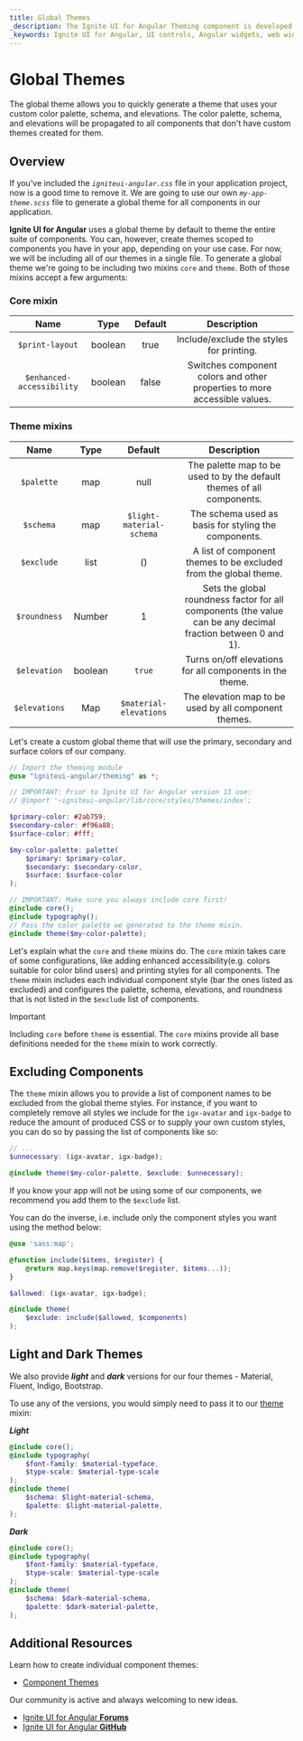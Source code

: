 ```yaml
---
title: Global Themes
_description: The Ignite UI for Angular Theming component is developed in SASS with a low-difficulty API that offers restyling of one component, multiple components, or the entire suite.
_keywords: Ignite UI for Angular, UI controls, Angular widgets, web widgets, UI widgets, Angular, Native Angular Components Suite, Native Angular Controls, Native Angular Components Library, Native Angular Components, Angular Theming Component, Angular Theming
---
```


# Global Themes
<div class="highlight">The global theme allows you to quickly generate a theme that uses your custom color palette, schema, and elevations. The color palette, schema, and elevations will be propagated to all components that don't have custom themes created for them.</div>
<div class="divider"></div>

## Overview
If you've included the _`igniteui-angular.css`_ file in your application project, now is a good time to remove it. We are going to use our own _`my-app-theme.scss`_ file to generate a global theme for all components in our application.

**Ignite UI for Angular** uses a global theme by default to theme the entire suite of components. You can, however, create themes scoped to components you have in your app, depending on your use case. For now, we will be including all of our themes in a single file.
To generate a global theme we're going to be including two mixins `core` and `theme`. Both of those mixins accept a few arguments: 

### Core mixin  
<div class="divider--half"></div>

|           Name            |  Type   | Default |                                Description                                |
| :-----------------------: | :-----: | :-----: | :-----------------------------------------------------------------------: |
|      `$print-layout`      | boolean |  true   |                 Include/exclude the styles for printing.                  |
| `$enhanced-accessibility` | boolean |  false  | Switches component colors and other properties to more accessible values. |


### Theme mixins
<div class="divider--half"></div>

|     Name      |  Type   |         Default          |                                                 Description                                                  |
| :-----------: | :-----: | :----------------------: | :----------------------------------------------------------------------------------------------------------: |
|  `$palette`   |   map   |           null           |                    The palette map to be used to by the default themes of all components.                    |
|   `$schema`   |   map   | `$light-material-schema` |                             The schema used as basis for styling the components.                             |
|  `$exclude`   |  list   |            ()            |                       A list of component themes to be excluded from the global theme.                       |
| `$roundness`  | Number  |            1             | Sets the global roundness factor for all components (the value can be any decimal fraction between 0 and 1). |
| `$elevation`  | boolean |          `true`          |                           Turns on/off elevations for all components in the theme.                           |
| `$elevations` |   Map   |  `$material-elevations`  |                            The elevation map to be used by all component themes.                             |

Let's create a custom global theme that will use the primary, secondary and surface colors of our company.

```scss
// Import the theming module
@use "igniteui-angular/theming" as *;

// IMPORTANT: Prior to Ignite UI for Angular version 13 use:
// @import '~igniteui-angular/lib/core/styles/themes/index';

$primary-color: #2ab759;
$secondary-color: #f96a88;
$surface-color: #fff;

$my-color-palette: palette(
    $primary: $primary-color,
    $secondary: $secondary-color,
    $surface: $surface-color
);

// IMPORTANT: Make sure you always include core first!
@include core();
@include typography();
// Pass the color palette we generated to the theme mixin.
@include theme($my-color-palette);
```

Let's explain what the `core` and `theme` mixins do. The `core` mixin takes care of some configurations, like adding enhanced accessibility(e.g. colors suitable for color blind users) and printing styles for all components. The `theme` mixin includes each individual component style (bar the ones listed as excluded) and configures the palette, schema, elevations, and roundness that is not listed in the `$exclude` list of components. 

> [!IMPORTANT]
> Including `core` before `theme` is essential. The `core` mixins provide all base definitions needed for the `theme` mixin to work correctly.

## Excluding Components
<div class="divider--half"></div>

The `theme` mixin allows you to provide a list of component names to be excluded from the global theme styles. For instance, if you want to completely remove all styles we include for the `igx-avatar` and `igx-badge` to reduce the amount of produced CSS or to supply your own custom styles, you can do so by passing the list of components like so:

```scss
// ...
$unnecessary: (igx-avatar, igx-badge);

@include theme($my-color-palette, $exclude: $unnecessary);
```

If you know your app will not be using some of our components, we recommend you add them to the `$exclude` list.

You can do the inverse, i.e. include only the component styles you want using the method below:

```scss
@use 'sass:map';

@function include($items, $register) {
    @return map.keys(map.remove($register, $items...));
}

$allowed: (igx-avatar, igx-badge);

@include theme(
    $exclude: include($allowed, $components)
);
```

## Light and Dark Themes

We also provide *__light__* and *__dark__*  versions for our four themes - Material, Fluent, Indigo, Bootstrap. 

To use any of the versions, you would simply need to pass it to our [theme]({environment:sassApiUrl}/index.html#mixin-theme) mixin:

*__Light__*
```scss
@include core();
@include typography(
    $font-family: $material-typeface,
    $type-scale: $material-type-scale
);
@include theme(
    $schema: $light-material-schema,
    $palette: $light-material-palette,
);
```
*__Dark__*
```scss
@include core();
@include typography(
    $font-family: $material-typeface,
    $type-scale: $material-type-scale
);
@include theme(
    $schema: $dark-material-schema,
    $palette: $dark-material-palette,
);
```


## Additional Resources
<div class="divider--half"></div>

Learn how to create individual component themes:

* [Component Themes](component-themes.md)

Our community is active and always welcoming to new ideas.

* [Ignite UI for Angular **Forums**](https://www.infragistics.com/community/forums/f/ignite-ui-for-angular)
* [Ignite UI for Angular **GitHub**](https://github.com/IgniteUI/igniteui-angular)
